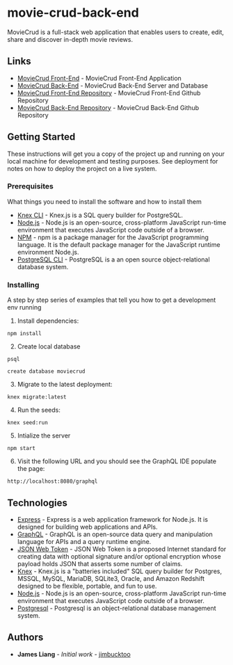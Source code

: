 # movie-crud-back-end

MovieCrud is a full-stack web application that enables users to create, edit, share and discover in-depth movie reviews.

## Links

- [MovieCrud Front-End](https://mcrud.surge.sh/) - MovieCrud Front-End Application
- [MovieCrud Back-End](https://moviecrud.onrender.com/graphql) - MovieCrud Back-End Server and Database
- [MovieCrud Front-End Repository](https://github.com/jimbucktoo/movie-crud-front-end/) - MovieCrud Front-End Github Repository
- [MovieCrud Back-End Repository](https://github.com/jimbucktoo/movie-crud-back-end/) - MovieCrud Back-End Github Repository

## Getting Started

These instructions will get you a copy of the project up and running on your local machine for development and testing purposes. See deployment for notes on how to deploy the project on a live system.

### Prerequisites

What things you need to install the software and how to install them

- [Knex CLI](https://knexjs.org/) - Knex.js is a SQL query builder for PostgreSQL.
- [Node.js](https://www.nodejs.org/) - Node.js is an open-source, cross-platform JavaScript run-time environment that executes JavaScript code outside of a browser.
- [NPM](https://www.npmjs.com/) - npm is a package manager for the JavaScript programming language. It is the default package manager for the JavaScript runtime environment Node.js.
- [PostgreSQL CLI](https://www.postgresql.org/) - PostgreSQL is a an open source object-relational database system.

### Installing

A step by step series of examples that tell you how to get a development env running

1. Install dependencies:

```
npm install
```

2. Create local database

```
psql

create database moviecrud
```

3. Migrate to the latest deployment:

```
knex migrate:latest
```

4. Run the seeds:

```
knex seed:run
```

5. Intialize the server

```
npm start
```

6. Visit the following URL and you should see the GraphQL IDE populate the page:

```
http://localhost:8080/graphql
```

## Technologies

- [Express](https://expressjs.com/) - Express is a web application framework for Node.js. It is designed for building web applications and APIs.
- [GraphQL](https://graphql.org/) - GraphQL is an open-source data query and manipulation language for APIs and a query runtime engine.
- [JSON Web Token](https://jwt.io/) - JSON Web Token is a proposed Internet standard for creating data with optional signature and/or optional encryption whose payload holds JSON that asserts some number of claims.
- [Knex](https://knexjs.org/) - Knex.js is a "batteries included" SQL query builder for Postgres, MSSQL, MySQL, MariaDB, SQLite3, Oracle, and Amazon Redshift designed to be flexible, portable, and fun to use.
- [Node.js](https://nodejs.org/en/) - Node.js is an open-source, cross-platform JavaScript run-time environment that executes JavaScript code outside of a browser.
- [Postgresql](https://postgresql.org/) - Postgresql is an object-relational database management system.

## Authors

- **James Liang** - _Initial work_ - [jimbucktoo](https://github.com/jimbucktoo/)
